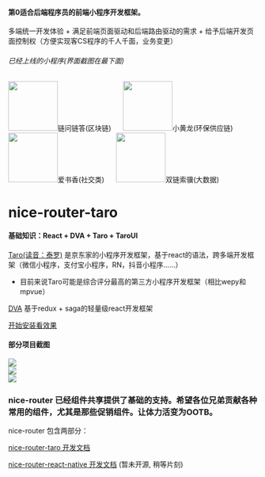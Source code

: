 #### 第0适合后端程序员的前端小程序开发框架。

多端统一开发体验 + 满足前端页面驱动和后端路由驱动的需求 + 给予后端开发页面控制权（方便实现客CS程序的千人千面，业务变更）

###### 已经上线的小程序(界面截图在最下面)

<div>
  
  <img width='100px' height='100px' src='https://doublechain.oss-cn-hangzhou.aliyuncs.com/logo/chainqa-qr.jpg'/><span style='margin-right:20px'>链问链答(区块链)</span>
  <img width='100px' height='100px' src='https://doublechain.oss-cn-hangzhou.aliyuncs.com/logo/xiaohuanglong-qr.png'/><span style='margin-right:20px'>小黄龙(环保供应链)</span>
   <img width='100px' height='100px' src='https://doublechain.oss-cn-hangzhou.aliyuncs.com/logo/shuxiang-qr.png'/><span style='margin-right:20px'>爱书香(社交类)</span>
  <img width='100px' height='100px' src='https://doublechain.oss-cn-hangzhou.aliyuncs.com/logo/doublechain-qr.jpg'/><span style='margin-right:20px'>双链索骥(大数据)</span>
  
</div>





# nice-router-taro

#### 基础知识：React + DVA + Taro + TaroUI

[Taro(读音：泰罗)](https://github.com/NervJS/taro) 是京东家的小程序开发框架，基于react的语法，跨多端开发框架（微信小程序，支付宝小程序，RN，抖音小程序......）

- 目前来说Taro可能是综合评分最高的第三方小程序开发框架（相比wepy和mpvue）

[DVA](https://github.com/dvajs/dva) 基于redux + saga的轻量级react开发框架




[开始安装看效果](/docs/README.md)



#### 部分项目截图

<div>
  <img src='http://img14.360buyimg.com/img/jfs/t1/75655/32/15369/1497606/5dce1c26E27e2c759/031a033c857992a5.jpg!q60.webp'/>
</div>

<div>
  <img src='https://doublechain.oss-cn-hangzhou.aliyuncs.com/logo/nice-router-2.png?x-oss-process=style/xlarge'/>
<div>
  
<div>
  <img src='https://doublechain.oss-cn-hangzhou.aliyuncs.com/logo/nice-router-3.png?x-oss-process=style/xlarge'/>
<div>



### nice-router 已经组件共享提供了基础的支持。希望各位兄弟贡献各种常用的组件，尤其是那些促销组件。让体力活变为OOTB。

nice-router 包含两部分：


[nice-router-taro 开发文档](https://github.com/kala888/nice-router-taro/blob/master/docs/README.md)

[nice-router-react-native 开发文档](https://github.com/kala888/nice-router) (暂未开源, 稍等片刻)
